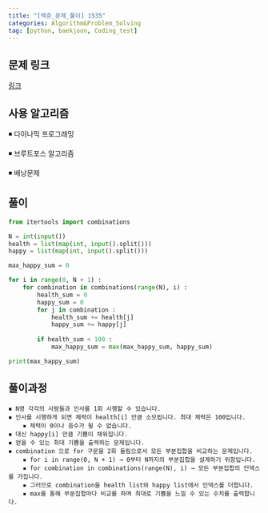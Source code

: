 ```yaml
---
title: "[백준_문제_풀이] 1535" 
categories: Algorithm&Problem_Solving
tag: [python, baekjoon, Coding_test]
---
```


## 문제 링크

[링크](https://www.acmicpc.net/problem/1535)

## 사용 알고리즘 

◾ 다이나믹 프로그래밍

◾ 브루트포스 알고리즘

◾ 배낭문제

## 풀이 
```python 
from itertools import combinations 

N = int(input())
health = list(map(int, input().split()))
happy = list(map(int, input().split()))

max_happy_sum = 0 

for i in range(0, N + 1) : 
    for combination in combinations(range(N), i) : 
        health_sum = 0
        happy_sum = 0 
        for j in combination : 
            health_sum += health[j]
            happy_sum += happy[j]
        
        if health_sum < 100 : 
            max_happy_sum = max(max_happy_sum, happy_sum)

print(max_happy_sum)
```

## 풀이과정

    ◾ N명 각각의 사람들과 인사를 1회 시행할 수 있습니다. 
    ◾ 인사를 시행하게 되면 체력이 health[i] 만큼 소모됩니다. 최대 체력은 100입니다. 
        ▪ 체력이 0이나 음수가 될 수 없습니다. 
    ◾ 대신 happy[i] 만큼 기쁨이 채워집니다. 
    ◾ 얻을 수 있는 최대 기쁨을 출력하는 문제입니다. 
    ◾ combination 으로 for 구문을 2회 돌림으로서 모든 부분집합을 비교하는 문제입니다. 
        ▪ for i in range(0, N + 1) → 0부터 N까지의 부분집합을 설계하기 위함입니다. 
        ▪ for combination in combinations(range(N), i) → 모든 부분집합의 인덱스를 가집니다. 
        ▪ 그러므로 combination을 health list와 happy list에서 인덱스를 더합니다. 
        ▪ max를 통해 부분집합마다 비교를 하며 최대로 기쁨을 느낄 수 있는 수치를 출력합니다. 